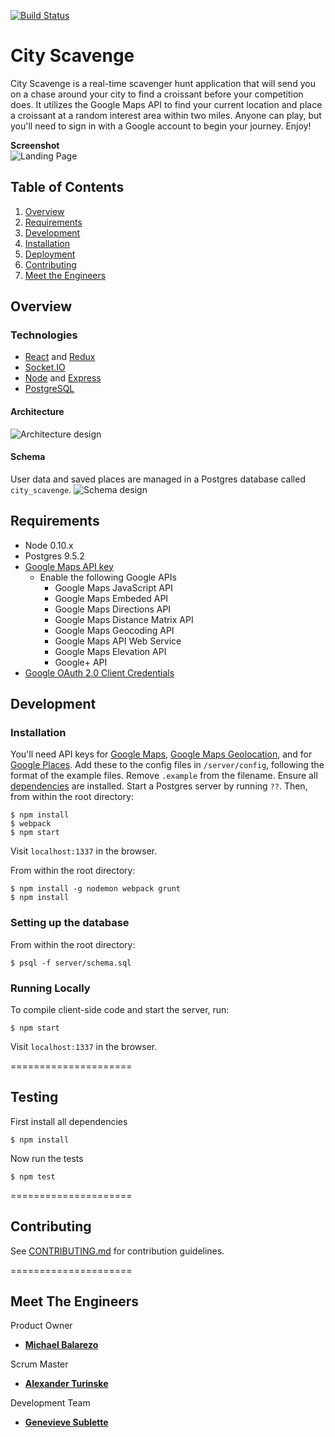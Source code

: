 [![Build Status](https://secure.travis-ci.org/FuturisticSalamander/CityScavenge.svg?branch=master)](http://travis-ci.org/FuturisticSalamander/CityScavenge)

# City Scavenge

City Scavenge is a real-time scavenger hunt application that will send you on a chase around your city to find a croissant before your competition does. It utilizes the Google Maps API to find your current location and place a croissant at a random interest area within two miles. Anyone can play, but you'll need to sign in with a Google account to begin your journey. Enjoy!

**Screenshot**  
![Landing Page](http://i.imgur.com/BZ2Th80.png)

## Table of Contents

1. [Overview](#overview)
2. [Requirements](#requirements)
3. [Development](#development)
4. [Installation](#installation)
5. [Deployment](#deployment)
6. [Contributing](#contributing)
7. [Meet the Engineers](#meet-the-engineers)

## Overview

### Technologies
- [React](https://facebook.github.io/react/) and [Redux](http://redux.js.org/)
- [Socket.IO](http://socket.io/)
- [Node](https://nodejs.org/en/) and [Express](http://expressjs.com/)
- [PostgreSQL](http://www.postgresql.org/)

#### Architecture
![Architecture design](http://i.imgur.com/AYNorBl.png)

#### Schema
User data and saved places are managed in a Postgres database called `city_scavenge`.
![Schema design](http://i.imgur.com/FpiUDaX.png)

## Requirements

- Node 0.10.x
- Postgres 9.5.2
- [Google Maps API key](https://developers.google.com/maps/documentation/javascript/get-api-key)
  * Enable the following Google APIs
    - Google Maps JavaScript API
    - Google Maps Embeded API
    - Google Maps Directions API
    - Google Maps Distance Matrix API
    - Google Maps Geocoding API
    - Google Maps API Web Service
    - Google Maps Elevation API
    - Google+ API
- [Google OAuth 2.0 Client Credentials](https://developers.google.com/identity/protocols/OAuth2)

## Development

### Installation

You'll need API keys for [Google Maps](https://developers.google.com/maps/documentation/javascript/get-api-key), [Google Maps Geolocation](https://developers.google.com/maps/documentation/geolocation/get-api-key), and for [Google Places](https://developers.google.com/places/web-service/get-api-key). Add these to the config files in `/server/config`, following the format of the example files. Remove `.example` from the filename.
Ensure all [dependencies](#installing-dependencies) are installed. Start a Postgres server by running `??`. Then, from within the root directory:
```
$ npm install
$ webpack
$ npm start
```

Visit `localhost:1337` in the browser.

From within the root directory:

```
$ npm install -g nodemon webpack grunt
$ npm install
```

### Setting up the database

From within the root directory:

```
$ psql -f server/schema.sql
```

### Running Locally

To compile client-side code and start the server, run:
```
$ npm start
```

Visit `localhost:1337` in the browser.

=====================
## Testing

First install all dependencies
```
$ npm install
```

Now run the tests
```
$ npm test
```

=====================
## Contributing

See [CONTRIBUTING.md](CONTRIBUTING.md) for contribution guidelines.

=====================
## Meet The Engineers
Product Owner
- [**Michael Balarezo**](https://github.com/mrezo)

Scrum Master
- [**Alexander Turinske**](https://github.com/alexanderturinske)

Development Team
- [**Genevieve Sublette**](https://github.com/Genevieve1722)
